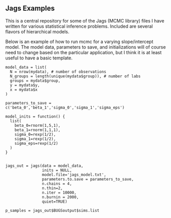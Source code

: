 ## Jags Examples

This is a central repository for some of the Jags (MCMC library) files I have written for various statistical inference problems. Included are several flavors of hierarchical models. 

Below is an example of how to run mcmc for a varying slope/intercept model. The model data, parameters to save, and initializations will of course need to change based on the particular application, but I think it is at least useful to have a basic template.

```
model_data = list(
  N = nrow(mydata), # number of observations
  N_groups = length(unique(mydata$group)), # number of labs
  groups = mydata$group,
  y = mydata$y,
  x = mydata$x
)

parameters_to_save = c('beta_0','beta_1','sigma_0','sigma_1','sigma_eps')

model_inits = function() {
  list(
    beta_0=rnorm(1,5,1),
    beta_1=rnorm(1,1,1),
    sigma_0=rexp(1/2),
    sigma_1=rexp(1/2),
    sigma_eps=rexp(1/2)
  )
}


jags_out = jags(data = model_data,
                inits = NULL,
                model.file='jags_model.txt',
                parameters.to.save = parameters_to_save,
                n.chains = 4,
                n.thin=2,
                n.iter = 10000,
                n.burnin = 2000,
                quiet=TRUE)

p_samples = jags_out$BUGSoutput$sims.list
```
